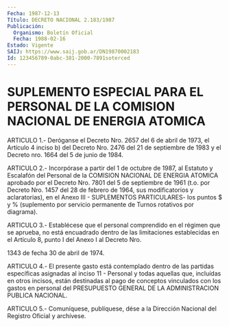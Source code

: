```yaml
---
Fecha: 1987-12-13
Título: DECRETO NACIONAL 2.183/1987
Publicación:
  Organismo: Boletín Oficial
  Fecha: 1988-02-16
Estado: Vigente
SAIJ: https://www.saij.gob.ar/DN19870002183
Id: 123456789-0abc-381-2000-7891soterced
---
```

# SUPLEMENTO ESPECIAL PARA EL PERSONAL DE LA COMISION NACIONAL DE ENERGIA ATOMICA

<a id="1"></a>
ARTICULO  1.-  Deróganse  el  Decreto  Nro.  2657 del 6 de abril de 1973,  el  Artículo 4 inciso b) del Decreto Nro.  2476  del  21  de septiembre de  1983  y el Decreto nro. 1664 del 5 de junio de 1984.

<a id="2"></a>
ARTICULO  2.-  Incorpórase  a  partir  del 1 de octubre de 1987, al Estatuto  y  Escalafón  del  Personal de la  COMISION  NACIONAL  DE ENERGIA  ATOMICA  aprobado  por el  Decreto  Nro.  7801  del  5  de septiembre de 1961 (t.o. por  Decreto  Nro.  1457 del 28 de febrero de  1964, sus modificatorios y aclaratorias), en  el  Anexo  III  - SUPLEMENTOS   PARTICULARES-  los  puntos  $  y  %  (suplemento  por servicio permanente de Turnos rotativos por diagrama).

<a id="3"></a>
ARTICULO  3.- Establécese que el personal comprendido en el régimen que se aprueba,  no  está  encuadrado  dentro  de  las limitaciones establecidas en el Artículo 8, punto I del Anexo I al  Decreto Nro.

1343 de fecha 30 de abril de 1974.

<a id="4"></a>
ARTICULO  4.-  El  presente  gasto  está  contemplado dentro de las partidas  específicas asignadas al inciso 11  -  Personal  y  todas aquellas que,  incluídas en otros incisos, están destinadas al pago de conceptos vinculados  con los gastos en personal del PRESUPUESTO GENERAL DE LA ADMINISTRACION PUBLICA NACIONAL.

<a id="5"></a>
ARTICULO  5.- Comuníquese, publíquese, dése a la Dirección Nacional del Registro Oficial y archívese.